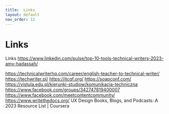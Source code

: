 ```yaml
---
title:  Links
layout: default
nav_order: 12
---
```



# Links
Links
https://www.linkedin.com/pulse/top-10-tools-technical-writers-2023-amy-hadassah/

https://technicalwriterhq.com/career/english-teacher-to-technical-writer/
https://techwriter.pl/
https://itcqf.org/
https://soapconf.com/
https://vistula.edu.pl/kierunki-studiow/komunikacja-techniczna
https://www.facebook.com/groups/342747819400007
https://www.facebook.com/meetcontentcommunity/
https://www.writethedocs.org/
UX Design Books, Blogs, and Podcasts: A 2023 Resource List | Coursera
